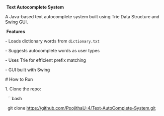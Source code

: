 &nbsp;**Text Autocomplete System**



A Java-based text autocomplete system built using Trie Data Structure and Swing GUI.



&nbsp;**Features**

\- Loads dictionary words from `dictionary.txt`

\- Suggests autocomplete words as user types

\- Uses Trie for efficient prefix matching

\- GUI built with Swing



\# How to Run

1\. Clone the repo:

&nbsp;  ```bash

&nbsp;  git clone https://github.com/PoojithaU-4/Text-AutoComplete-System.git



